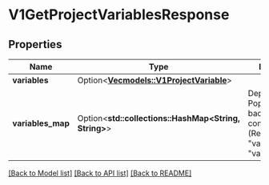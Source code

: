 # V1GetProjectVariablesResponse

## Properties

Name | Type | Description | Notes
------------ | ------------- | ------------- | -------------
**variables** | Option<[**Vec<models::V1ProjectVariable>**](v1ProjectVariable.md)> |  | [optional]
**variables_map** | Option<**std::collections::HashMap<String, String>**> | Deprecated: Populated for backwards compatibility. (Renamed from \"variables\" to \"variables_map\"). | [optional]

[[Back to Model list]](../README.md#documentation-for-models) [[Back to API list]](../README.md#documentation-for-api-endpoints) [[Back to README]](../README.md)


